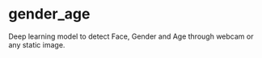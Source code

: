 # gender_age
Deep learning model to detect Face, Gender and Age through webcam or any static image.
